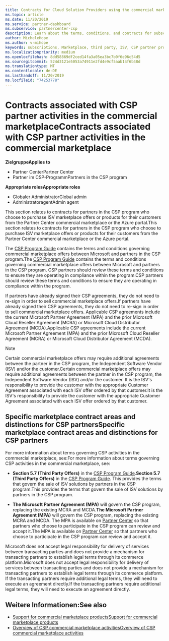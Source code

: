 ```yaml
---
title: Contracts for Cloud Solution Providers using the commercial marketplace | Partner Center
ms.topic: article
ms.date: 11/20/2019
ms.service: partner-dashboard
ms.subservice: partnercenter-csp
description: Learn about the terms, conditions, and contracts for subscriptions to third-party ISV products purchased by CSP partners in the commercial marketplace.
author: MicheleHope
ms.author: v-mihope
keywords: subscriptions, Marketplace, third party, ISV, CSP partner program, contracts, sell, purchase,
ms.localizationpriority: medium
ms.openlocfilehash: 8dd58869df2ced14fa3a05ea3bc7b0f6e96c54d5
ms.sourcegitcommit: 524d3121e5053a74911e2fd4e9cf5aab14f6b48d
ms.translationtype: MT
ms.contentlocale: de-DE
ms.lasthandoff: 11/20/2019
ms.locfileid: "74253778"
---
```

# <a name="contracts-associated-with-csp-partner-activities-in-the-commercial-marketplace"></a><span data-ttu-id="096bb-104">Contracts associated with CSP partner activities in the commercial marketplace</span><span class="sxs-lookup"><span data-stu-id="096bb-104">Contracts associated with CSP partner activities in the commercial marketplace</span></span>

<span data-ttu-id="096bb-105">**Zielgruppe**</span><span class="sxs-lookup"><span data-stu-id="096bb-105">**Applies to**</span></span>

- <span data-ttu-id="096bb-106">Partner Center</span><span class="sxs-lookup"><span data-stu-id="096bb-106">Partner Center</span></span>
- <span data-ttu-id="096bb-107">Partner im CSP-Programm</span><span class="sxs-lookup"><span data-stu-id="096bb-107">Partners in the CSP program</span></span>

<span data-ttu-id="096bb-108">**Appropriate roles**</span><span class="sxs-lookup"><span data-stu-id="096bb-108">**Appropriate roles**</span></span>

- <span data-ttu-id="096bb-109">Globaler Administrator</span><span class="sxs-lookup"><span data-stu-id="096bb-109">Global admin</span></span>
- <span data-ttu-id="096bb-110">Administratoragent</span><span class="sxs-lookup"><span data-stu-id="096bb-110">Admin agent</span></span>

<span data-ttu-id="096bb-111">This section relates to contracts for partners in the CSP program who choose to purchase ISV marketplace offers or products for their customers from the Partner Center commercial marketplace or the Azure portal.</span><span class="sxs-lookup"><span data-stu-id="096bb-111">This section relates to contracts for partners in the CSP program who choose to purchase ISV marketplace offers or products for their customers from the Partner Center commercial marketplace or the Azure portal.</span></span>

<span data-ttu-id="096bb-112">The [CSP Program Guide](https://go.microsoft.com/fwlink/p/?LinkId=617100) contains the terms and conditions governing commercial marketplace offers between Microsoft and partners in the CSP program.</span><span class="sxs-lookup"><span data-stu-id="096bb-112">The [CSP Program Guide](https://go.microsoft.com/fwlink/p/?LinkId=617100) contains the terms and conditions governing commercial marketplace offers between Microsoft and partners in the CSP program.</span></span> <span data-ttu-id="096bb-113">CSP partners should review these terms and conditions to ensure they are operating in compliance within the program.</span><span class="sxs-lookup"><span data-stu-id="096bb-113">CSP partners should review these terms and conditions to ensure they are operating in compliance within the program.</span></span>  

<span data-ttu-id="096bb-114">If partners have already signed their CSP agreements, they do not need to re-sign in order to sell commercial marketplace offers.</span><span class="sxs-lookup"><span data-stu-id="096bb-114">If partners have already signed their CSP agreements, they do not need to re-sign in order to sell commercial marketplace offers.</span></span> <span data-ttu-id="096bb-115">Applicable CSP agreements include the current Microsoft Partner Agreement (MPA) and the prior Microsoft Cloud Reseller Agreement (MCRA) or Microsoft Cloud Distributor Agreement (MCDA).</span><span class="sxs-lookup"><span data-stu-id="096bb-115">Applicable CSP agreements include the current Microsoft Partner Agreement (MPA) and the prior Microsoft Cloud Reseller Agreement (MCRA) or Microsoft Cloud Distributor Agreement (MCDA).</span></span>

>[!NOTE]
> <span data-ttu-id="096bb-116">Certain commercial marketplace offers may require additional agreements between the partner in the CSP program, the Independent Software Vendor (ISV) and/or the customer.</span><span class="sxs-lookup"><span data-stu-id="096bb-116">Certain commercial marketplace offers may require additional agreements between the partner in the CSP program, the Independent Software Vendor (ISV) and/or the customer.</span></span> <span data-ttu-id="096bb-117">It is the ISV's responsibility to provide the customer with the appropriate Customer Agreement associated with each ISV offer ordered by that customer.</span><span class="sxs-lookup"><span data-stu-id="096bb-117">It is the ISV's responsibility to provide the customer with the appropriate Customer Agreement associated with each ISV offer ordered by that customer.</span></span>

## <a name="specific-marketplace-contract-areas-and-distinctions-for-csp-partners"></a><span data-ttu-id="096bb-118">Specific marketplace contract areas and distinctions for CSP partners</span><span class="sxs-lookup"><span data-stu-id="096bb-118">Specific marketplace contract areas and distinctions for CSP partners</span></span>

<span data-ttu-id="096bb-119">For more information about terms governing CSP activities in the commercial marketplace, see:</span><span class="sxs-lookup"><span data-stu-id="096bb-119">For more information about terms governing CSP activities in the commercial marketplace, see:</span></span>

- <span data-ttu-id="096bb-120">**Section 5.7 (Third Party Offers)** in the [CSP Program Guide](https://go.microsoft.com/fwlink/p/?LinkId=617100).</span><span class="sxs-lookup"><span data-stu-id="096bb-120">**Section 5.7 (Third Party Offers)** in the [CSP Program Guide](https://go.microsoft.com/fwlink/p/?LinkId=617100).</span></span> <span data-ttu-id="096bb-121">This provides the terms that govern the sale of ISV solutions by partners in the CSP program.</span><span class="sxs-lookup"><span data-stu-id="096bb-121">This provides the terms that govern the sale of ISV solutions by partners in the CSP program.</span></span>

- <span data-ttu-id="096bb-122">**The Microsoft Partner Agreement (MPA)** will govern the CSP program, replacing the existing MCRA and MCDA.</span><span class="sxs-lookup"><span data-stu-id="096bb-122">**The Microsoft Partner Agreement (MPA)** will govern the CSP program, replacing the existing MCRA and MCDA.</span></span> <span data-ttu-id="096bb-123">The MPA is available on [Partner Center](https://partner.microsoft.com/pcv/dashboard/overview) so that partners who choose to participate in the CSP program can review and accept it.</span><span class="sxs-lookup"><span data-stu-id="096bb-123">The MPA is available on [Partner Center](https://partner.microsoft.com/pcv/dashboard/overview) so that partners who choose to participate in the CSP program can review and accept it.</span></span>
  
<span data-ttu-id="096bb-124">Microsoft does not accept legal responsibility for delivery of services between transacting parties and does not provide a mechanism for transacting partners to establish legal terms through its commerce platform.</span><span class="sxs-lookup"><span data-stu-id="096bb-124">Microsoft does not accept legal responsibility for delivery of services between transacting parties and does not provide a mechanism for transacting partners to establish legal terms through its commerce platform.</span></span> <span data-ttu-id="096bb-125">If the transacting partners require additional legal terms, they will need to execute an agreement directly.</span><span class="sxs-lookup"><span data-stu-id="096bb-125">If the transacting partners require additional legal terms, they will need to execute an agreement directly.</span></span>

## <a name="see-also"></a><span data-ttu-id="096bb-126">Weitere Informationen:</span><span class="sxs-lookup"><span data-stu-id="096bb-126">See also</span></span>

- [<span data-ttu-id="096bb-127">Support for commercial marketplace products</span><span class="sxs-lookup"><span data-stu-id="096bb-127">Support for commercial marketplace products</span></span>](csp-commercial-marketplace-support.md)
- [<span data-ttu-id="096bb-128">Overview of CSP commercial marketplace activities</span><span class="sxs-lookup"><span data-stu-id="096bb-128">Overview of CSP commercial marketplace activities</span></span>](csp-commercial-marketplace-overview.md)

